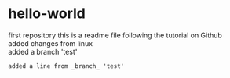 # hello-world
first repository
this is a readme file following the tutorial on Github  
	added changes from linux  
	added a branch 'test'  
	  
	added a line from _branch_ 'test'
